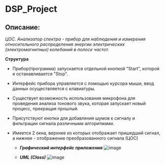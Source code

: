 # DSP_Project

## Описание:
_ЦОС. Анализатор спектра - прибор для наблюдения и измерения относительного распределения энергии электрических (электромагнитных) колебаний в полосе частот._

**Структура**
- Прибор(программа) запускается отдельной кнопкой "Start", которой и останавливается "Stop".
- Интерфейс прибора управляется с помощью курсора мыши, ввод данных осуществляется с клавиатуры.
- Существует возможность использования микрофона для проведения анализа тонового звука, которая запускает новый процесс, прекращая прошлый.
- Присутствуют кнопки для добавления шумов к сигналу и фильтрации сигнала различными алгоритмами.
- Имеется 2 окна, верхнее из которых отображает пришедший сигнал, а нижнее - отображение преобразованного сигнала (ЦОС)

   - **_Графический интерфейс приложения_**
  ![image](https://github.com/AlexanderNapolskikh/DSP_Project/assets/130779412/d0a46675-4b54-4a6c-bf01-486c0feb230b)

   - ***_UML (Class)_***
  ![image](https://github.com/AlexanderNapolskikh/DSP_Project/assets/130779412/e3a0e194-c92b-41b5-b219-561d9225fd5e)

